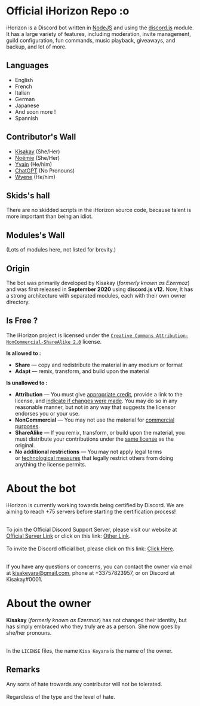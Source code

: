 # Official iHorizon Repo :o

iHorizon is a Discord bot written in [NodeJS](https://nodejs.org) and using the [discord.js](https://npmjs.org/discord.js) module. It has a large variety of features, including moderation, invite management, guild configuration, fun commands, music playback, giveaways, and backup, and lot of more.

## Languages
* English
* French
* Italian
* German
* Japanese
* And soon more !
* Spannish

## Contributor's Wall

- [Kisakay](https://github.com/Kisakay) (She/Her)
- [Noémie](https://github.com/name-shitty-github-profile) (She/Her)
- [Yvain](https://github.com/Y-va-i-n) (He/him)
- [ChatGPT](https://github.com/OpenAI) (No Pronouns)
- [Wyene](https://github.com/F-r-o-i-d) (He/him)

## Skids's hall
There are no skidded scripts in the iHorizon source code, because talent is more important than being an idiot.

## Modules's Wall
(Lots of modules here, not listed for brevity.)

## Origin
The bot was primarily developed by Kisakay (*formerly known as Ezermoz*) and was first released in **September 2020** using **discord.js v12.** 
Now, It has a strong architecture with separated modules, each with their own owner directory.

## Is Free ?
The iHorizon project is licensed under the  [`Creative Commons Attribution-NonCommercial-ShareAlike 2.0`](https://creativecommons.org/licenses/by-nc-sa/2.0/) license.

**Is allowed to :**
-   **Share** — copy and redistribute the material in any medium or format
-   **Adapt** — remix, transform, and build upon the material

**Is unallowed to :**

-   **Attribution** — You must give [appropriate credit](https://creativecommons.org/licenses/by-nc-sa/2.0/#), provide a link to the license, and [indicate if changes were made](https://creativecommons.org/licenses/by-nc-sa/2.0/#). You may do so in any reasonable manner, but not in any way that suggests the licensor endorses you or your use.
-   **NonCommercial** — You may not use the material for [commercial purposes](https://creativecommons.org/licenses/by-nc-sa/2.0/#).
-   **ShareAlike** — If you remix, transform, or build upon the material, you must distribute your contributions under the [same license](https://creativecommons.org/licenses/by-nc-sa/2.0/#) as the original.
-   **No additional restrictions** — You may not apply legal terms or [technological measures](https://creativecommons.org/licenses/by-nc-sa/2.0/#) that legally restrict others from doing anything the license permits.


# About the bot

iHorizon is currently working towards being certified by Discord. We are aiming to reach +75 servers before starting the certification process!<br><br>

To join the Official Discord Support Server, please visit our website at [Official Server Link](http://discord.ihorizon.me/) or click on this link: [Other Link](https://discord.gg/ZpBPGNsAsu).<br><br>
To invite the Discord official bot, please click on this link: [Click Here](https://discord.com/api/oauth2/authorize?client_id=945202900907470899&permissions=8&scope=bot).<br><br>

If you have any questions or concerns, you can contact the owner via email at [kisakeyara@gmail.com](mailto:kisakeyara@gmail.com), phone at +33757823957, or on Discord at Kisakay#0001.
# About the owner

**Kisakay** (*formerly known as Ezermoz*) has not changed their identity, but has simply embraced who they truly are as a person. She now goes by she/her pronouns.<br><br>

In the `LICENSE` files, the name `Kisa Keyara` is the name of the owner.
## Remarks

Any sorts of hate trowards any contributor will not be tolerated.
<br><br>
Regardless of the type and the level of hate.
